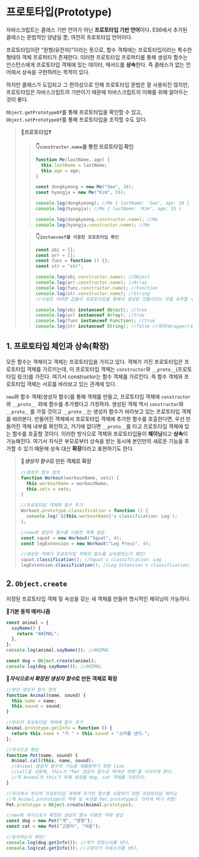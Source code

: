 # 프로토타입(Prototype)

자바스크립트는 클래스 기반 언어가 아닌 **프로토타입 기반 언어**이다. ES6에서 추가된 클래스는 문법적인 양념일 뿐, 여전히 프로토타입 언어이다.

프로토타입이란 "원형(유전자)"이라는 뜻으로, 함수 객체에는 프로토타입이라는 특수한 형태의 객체 프로퍼티가 존재한다. 이러한 프로토타입 프로퍼티를 통해 생성자 함수는 인스턴스에게 프로토타입 객체에 있는 데이터, 메서드를 **상속**한다. 즉 클래스가 없는 언어에서 상속을 구현하려는 목적이 있다.

하지만 클래스가 도입되고 그 편의성으로 인해 프로토타입 문법은 잘 사용되진 않지만, 프로토타입은 자바스크립트의 기반이기 때문에 자바스크립트의 이해를 위해 알아두는 것이 좋다.

`Object.getPrototypeOf`를 통해 프로토타입을 확인할 수 있고, `Object.setPrototypeOf`를 통해 프로토타입을 조작할 수도 있다.

> **📌프로토타입❓**
>
> > **👇`constructor.name`을 통한 프로토타입 확인**
> >
> > ```js
> > function Me(lastName, age) {
> >   this.lastName = lastName;
> >   this.age = age;
> > }
> >
> > const dongkyeong = new Me("Seo", 28);
> > const hyangja = new Me("Kim", 55);
> >
> > console.log(dongkyeong); //Me { lastName: 'Seo', age: 28 }
> > console.log(hyangja); //Me { lastName: 'Kim', age: 55 }
> >
> > console.log(dongkyeong.constructor.name); //Me
> > console.log(hyangja.constructor.name); //Me
> > ```
>
> > **👇`instanceof를 이용한 프로토타입 확인`**
> >
> > ```js
> > const obj = {};
> > const arr = [];
> > const func = function () {};
> > const str = "str";
> >
> > console.log(obj.constructor.name); //Object
> > console.log(arr.constructor.name); //Array
> > console.log(func.constructor.name); //Function
> > console.log(str.constructor.name); //String
> > //사실은 이러한 값들이 프로토타입을 통해서 생성된 것들이라는 것을 유추할 수 있다.
> >
> > console.log(obj instanceof Object); //true
> > console.log(arr instanceof Array); //true
> > console.log(func instanceof Function); //true
> > console.log(str instanceof String); //false //래퍼(Wrapper)로 만들지 않아서 false! //new String("str") 방식으로 만들면 true가 출력된다.
> > ```

## 1. 프로토타입 체인과 상속(확장)

모든 함수는 객체이고 객체는 프로토타입을 가지고 있다. 객체가 가진 프로토타입은 프로토타입 객체를 가르키는데, 이 프로토타입 객체는 `constructor`와 `__proto__`(프로토타입 링크)를 가진다. 여기서 constructor는 함수 객체를 가르킨다. 즉 함수 객체와 프로토타입 객체는 서로를 바라보고 있는 관계에 있다.

`new`와 함수 객체(생성자 함수)를 통해 객체를 만들고, 프로토타입 객체에 `constructor`와 `__proto__` 외에 함수를 추가했다고 가정하자. 생성된 객체 역시 `constructor`와 `__proto__`를 가질 것이고 `__proto__`는 생성자 함수가 바라보고 있는 프로토타입 객체를 바라본다. 만들어진 객체에서 프로토타입 객체에 추가한 함수를 호출한다면, 우선 만들어진 객체 내부를 확인하고, 거기에 없다면 `__proto__`를 타고 프로토타입 객체에 있는 함수를 호출할 것이다. 이러한 방식으로 객체와 프로토타입들이 **체이닝**되고 **상속**이 가능해진다. 여기서 자식은 부모로부터 상속을 받는 동시에 본인만의 새로운 기능을 추가할 수 있기 때문에 상속 대신 **확장**이라고 표현하기도 한다.

> **📌*생성자 함수*로 만든 객체로 확장**
>
> ```js
> //생성자 함수 정의
> function Workout(workoutName, sets) {
>   this.workoutName = workoutName;
>   this.sets = sets;
> }
>
> //프로토타입 객체에 함수 추가
> Workout.prototype.classification = function () {
>   console.log(`${this.workoutName}'s classification: Leg`);
> };
>
> //new와 생성자 함수를 이용한 객체 생성
> const squat = new Workout("Squat", 4);
> const legExtension = new Workout("Leg Press", 4);
>
> //생성된 객체가 프로토타입 객체의 함수를 상속받았는지 확인!
> squat.classification(); //Squat's classification: Leg
> legExtension.classification(); //Leg Extension's classification: Leg
> ```

## 2. `Object.create`

지정된 프로토타입 객체 및 속성을 갖는 새 객체를 만들어 명시적인 체이닝이 가능하다.

**📌기본 동작 매커니즘**

```js
const animal = {
  sayName() {
    return "ANIMAL";
  },
};
console.log(animal.sayName()); //ANIMAL

const dog = Object.create(animal);
console.log(dog.sayName()); //ANIMAL
```

**📌*자식으로서 확장된 생성자 함수*로 만든 객체로 확장**

```js
//부모 생성자 함수 정의
function Animal(name, sound) {
  this.name = name;
  this.sound = sound;
}

//부모의 프로토타입 객체에 함수 추가
Animal.prototype.getInfo = function () {
  return this.name + "가 " + this.sound + "소리를 낸다.";
};

//자식으로 확장
function Pet(name, sound) {
  Animal.call(this, name, sound);
  //Animal 생성자 함수의 기능을 재활용하기 위한 line.
  //call을 사용해, this가 "Pet 생성자 함수로 찍어낸 객체"를 가리키게 한다.
  //즉 Animal의 this가 뒤에 생성될 dog, cat 객체를 가르킨다.
}

//자식에서 부모의 프로토타입 객체에 추가된 함수를 사용하기 위한 프로토타입 체이닝
//즉 Animal.prototype의 객체 및 속성을 Pet.prototype도 가지게 하기 위함!
Pet.prototype = Object.create(Animal.prototype);

//new와 자식으로서 확장된 생성자 함수 이용한 객체 생성
const dog = new Pet("개", "멍멍");
const cat = new Pet("고양이", "야옹");

//동작하는지 확인!
console.log(dog.getInfo()); //개가 멍멍소리를 낸다.
console.log(cat.getInfo()); //고양이가 야옹소리를 낸다.
```

